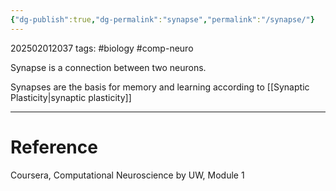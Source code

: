 ```yaml
---
{"dg-publish":true,"dg-permalink":"synapse","permalink":"/synapse/"}
---
```


202502012037
tags: #biology #comp-neuro 

Synapse is a connection between two neurons. 

Synapses are the basis for memory and learning according to [[Synaptic Plasticity\|synaptic plasticity]]

---
# Reference

Coursera, Computational Neuroscience by UW, Module 1